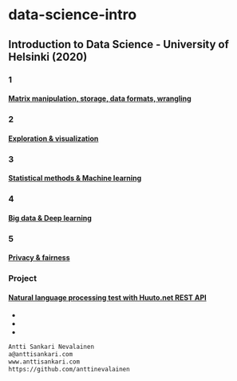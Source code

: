 # data-science-intro
## Introduction to Data Science - University of Helsinki (2020)

### 1
#### [Matrix manipulation, storage, data formats, wrangling](https://github.com/anttinevalainen/data-science-intro/tree/main/1%20-%20Matrix%20manipulation%2C%20storage%2C%20data%20formats%20and%20wrangling)

### 2
#### [Exploration & visualization](https://github.com/anttinevalainen/data-science-intro/tree/main/2%20-%20Exploration%20and%20visualization)

### 3
#### [Statistical methods & Machine learning](https://github.com/anttinevalainen/data-science-intro/tree/main/3%20-%20Statistical%20methods%20and%20machine%20learning)

### 4
#### [Big data & Deep learning](https://github.com/anttinevalainen/data-science-intro/tree/main/4%20-%20Big%20data%20and%20deep%20learning)

### 5
#### [Privacy & fairness](https://github.com/anttinevalainen/data-science-intro/tree/main/5%20-%20Privacy%20and%20fairness)

### Project
#### [Natural language processing test with Huuto.net REST API](https://github.com/anttinevalainen/data-science-intro/tree/main/Natural%20language%20processing%20test%20with%20Huuto%20REST%20API)
-
-
-
```bash
Antti Sankari Nevalainen
a@anttisankari.com
www.anttisankari.com
https://github.com/anttinevalainen
```
